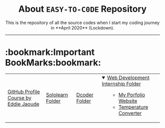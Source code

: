 <div align = "center">
  <h1>About <code>EASY-TO-C0DE</code> Repository</h1>
    This is the repository of all the source codes when I start my coding journey in **April 2020** (Lockdown).<br/>
  <hr/>
  
  <div align = "left">
<h1>:bookmark:Important BookMarks:bookmark:</h1>

<table align = "center">
<!-- Row 1 -->
<tr>
<td>

[GitHub Profile Course by Eddie Jaoude](https://github.com/SAD0XER/EASY-TO-C0DE/blob/Master/Github_Profile_Course_by_EddieJaoude)

</td>

<td>

[Sololearn Folder](https://github.com/SAD0XER/EASY-TO-C0DE/tree/Master/Sololearn)

</td>

<td>

[Dcoder Folder](https://github.com/SAD0XER/EASY-TO-C0DE/tree/Master/Dcoder)

</td>

<td>

<details open>
<summary><a href = https://github.com/SAD0XER/EASY-TO-C0DE/Web-Development-Internship" alt = "Web Development Internship Folder">Web Development Internship Folder</a></summary>
  
<ul>
  
- [My Porfolio Website](https://github.com/SAD0XER/EASY-TO-C0DE/Web-Development-Internship/My%20Porfolio%20Website)
- [Temperature Converter](https://github.com/SAD0XER/EASY-TO-C0DE/Web-Development-Internship/Temperature%20Converter)

</details>
</td>
</tr>

</table>

  </div>
</div>
